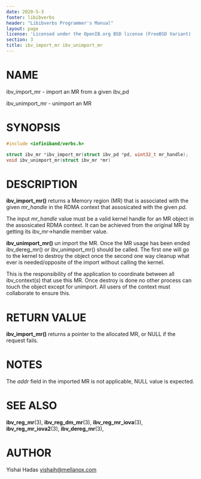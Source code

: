 ```yaml
---
date: 2020-5-3
footer: libibverbs
header: "Libibverbs Programmer's Manual"
layout: page
license: 'Licensed under the OpenIB.org BSD license (FreeBSD Variant) - See COPYING.md'
section: 3
title: ibv_import_mr ibv_unimport_mr
---
```


# NAME

ibv_import_mr - import an MR from a given ibv_pd

ibv_unimport_mr - unimport an MR

# SYNOPSIS

```c
#include <infiniband/verbs.h>

struct ibv_mr *ibv_import_mr(struct ibv_pd *pd, uint32_t mr_handle);
void ibv_unimport_mr(struct ibv_mr *mr)

```


# DESCRIPTION

**ibv_import_mr()** returns a Memory region (MR) that is associated with the given
*mr_handle* in the RDMA context that assosicated with the given *pd*.

The input *mr_handle* value must be a valid kernel handle for an MR object in the assosicated RDMA context.
It can be achieved from the original MR by getting its ibv_mr->handle member value.

**ibv_unimport_mr()** un import the MR.
Once the MR usage has been ended ibv_dereg_mr() or ibv_unimport_mr() should be called.
The first one will go to the kernel to destroy the object once the second one way cleanup what
ever is needed/opposite of the import without calling the kernel.

This is the responsibility of the application to coordinate between all ibv_context(s) that use this MR.
Once destroy is done no other process can touch the object except for unimport. All users of the context must
collaborate to ensure this.

# RETURN VALUE

**ibv_import_mr()** returns a pointer to the allocated MR, or NULL if the request fails.

# NOTES

The *addr* field in the imported MR is not applicable, NULL value is expected.

# SEE ALSO

**ibv_reg_mr**(3),
**ibv_reg_dm_mr**(3),
**ibv_reg_mr_iova**(3),
**ibv_reg_mr_iova2**(3),
**ibv_dereg_mr**(3),

# AUTHOR

Yishai Hadas <yishaih@mellanox.com>

